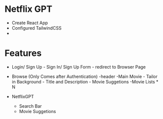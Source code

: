 # Netflix GPT
- Create React App
- Configured TailwindCSS
- 



# Features
- Login/ Sign Up
       - Sign In/ Sign Up Form
       - redirect to Browser Page
- Browse (Only Comes after Authentication)
  -header
  -Main Movie
      - Tailor in Background
      - Title and Description
      - Movie Suggetions
          -Movie Lists * N

- NetflixGPT
    - Search Bar
    - Movie Suggetions